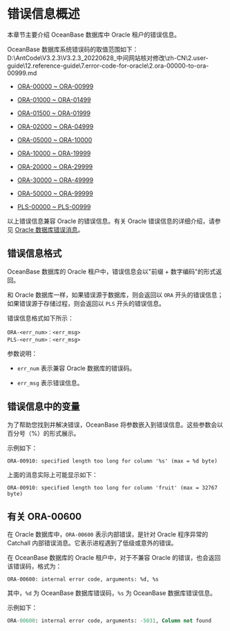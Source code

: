 # 错误信息概述

本章节主要介绍 OceanBase 数据库中 Oracle 租户的错误信息。

OceanBase 数据库系统错误码的取值范围如下：D:\AntCode\V3.2.3\V3.2.3_20220628_中间网站核对修改\zh-CN\2.user-guide\12.reference-guide\7.error-code-for-oracle\2.ora-00000-to-ora-00999.md

* [ORA-00000 \~ ORA-00999](../../../3.user-guide/14.system-reference/7.error-code-for-oracle/2.ora-00000-to-ora-00999.md)

* [ORA-01000 \~ ORA-01499](../../../3.user-guide/14.system-reference/7.error-code-for-oracle/3.ora-01000-to-ora-01499.md)

* [ORA-01500 \~ ORA-01999](../../../3.user-guide/14.system-reference/7.error-code-for-oracle/4.ora-01500-to-ora-01999.md)

* [ORA-02000 \~ ORA-04999](../../../3.user-guide/14.system-reference/7.error-code-for-oracle/5.ora-02000-to-ora-04999.md)

* [ORA-05000 \~ ORA-10000](../../../3.user-guide/14.system-reference/7.error-code-for-oracle/6.ora-05000-to-ora-10000.md)

* [ORA-10000 \~ ORA-19999](../../../3.user-guide/14.system-reference/7.error-code-for-oracle/7.ora-10000-to-ora-19999.md)

* [ORA-20000 \~ ORA-29999](../../../3.user-guide/14.system-reference/7.error-code-for-oracle/8.ora-20000-to-ora-29999.md)

* [ORA-30000 \~ ORA-49999](../../../3.user-guide/14.system-reference/7.error-code-for-oracle/9.ora-30000-to-ora-49999.md)

* [ORA-50000 \~ ORA-99999](../../../3.user-guide/14.system-reference/7.error-code-for-oracle/10.ora-50000-to-ora-99999.md)

* [PLS-00000 \~ PLS-00999](../../../3.user-guide/14.system-reference/7.error-code-for-oracle/11.pls-00000-to-pls-00999.md)

以上错误信息兼容 Oracle 的错误信息。有关 Oracle 错误信息的详细介绍，请参见 [Oracle 数据库错误消息](https://docs.oracle.com/en/database/oracle/oracle-database/21/errmg/)。

## 错误信息格式

OceanBase 数据库的 Oracle 租户中，错误信息会以"前缀 + 数字编码"的形式返回。

和 Oracle 数据库一样，如果错误源于数据库，则会返回以 `ORA` 开头的错误信息；如果错误源于存储过程，则会返回以 `PLS` 开头的错误信息。

错误信息格式如下所示：

```unknow
ORA-<err_num>：<err_msg>
PLS-<err_num>：<err_msg>
```

参数说明：

* `err_num` 表示兼容 Oracle 数据库的错误码。

* `err_msg` 表示错误信息。

## 错误信息中的变量

为了帮助您找到并解决错误，OceanBase 将参数嵌入到错误信息。这些参数会以百分号（%）的形式展示。

示例如下：

```unknow
ORA-00910: specified length too long for column '%s' (max = %d byte)
```

上面的消息实际上可能显示如下：

```unknow
ORA-00910: specified length too long for column 'fruit' (max = 32767 byte)
```

## 有关 ORA-00600

在 Oracle 数据库中，`ORA-00600` 表示内部错误，是针对 Oracle 程序异常的 Catchall 内部错误消息。它表示进程遇到了低级或意外的错误。

在 OceanBase 数据库的 Oracle 租户中，对于不兼容 Oracle 的错误，也会返回该错误码，格式为：

```unknow
ORA-00600: internal error code, arguments: %d, %s
```

其中，`%d` 为 OceanBase 数据库错误码，`%s` 为 OceanBase 数据库错误信息。

示例如下：

```sql
ORA-00600: internal error code, arguments: -5031, Column not found
```
